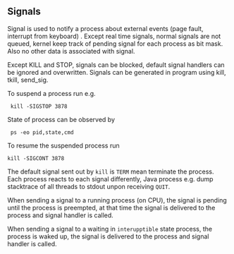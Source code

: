 ## Signals

Signal is used to notify a process about external events (page fault, interrupt from keyboard) . Except real time signals, normal signals are not queued, kernel keep track of pending  signal for each process as bit mask. Also no other data is associated with signal.

Except KILL and STOP, signals can be blocked, default signal handlers can be ignored and overwritten. Signals can be generated in program using kill, tkill, send_sig.

To suspend a process run e.g.

     kill -SIGSTOP 3878

State of process can be observed by

     ps -eo pid,state,cmd
     
To resume the suspended process run

    kill -SIGCONT 3878

The default signal sent out by `kill` is `TERM` mean terminate the process. Each process reacts to each signal differently, Java process e.g. dump stacktrace of all threads to stdout unpon receiving `QUIT`.  

When sending a signal to a running process (on CPU), the signal is pending until the process is preempted, at that time the signal is delivered to the process and signal handler is called.

When sending a signal to a waiting in `interupptible` state process, the process is waked up, the signal is delivered to the process and signal handler is called.
